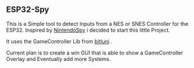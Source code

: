 ## ESP32-Spy ##

This is a Simple tool to detect Inputs from a NES or SNES Controller for the ESP32.
Inspired by [NintendoSpy](https://github.com/jaburns/NintendoSpy) i decided to start this little Project.

It uses the GameController Lib from [bitluni](https://github.com/bitluni/ArduinoGameController) .

Current plan is to create a win GUI that is able to show a GameController Overlay and Eventually add more Systems.
